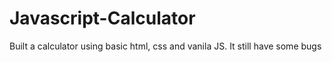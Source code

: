 # Javascript-Calculator
Built a calculator using basic html, css and vanila JS.
It still have some bugs
